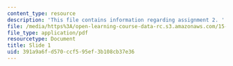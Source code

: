 ```yaml
---
content_type: resource
description: 'This file contains information regarding assignment 2. '
file: /media/https%3A/open-learning-course-data-rc.s3.amazonaws.com/15-783j-product-design-and-development-spring-2006/391a9a6fd570ccf595ef3b108cb37e36_sample_assignm_2.pdf
file_type: application/pdf
resourcetype: Document
title: Slide 1
uid: 391a9a6f-d570-ccf5-95ef-3b108cb37e36
---
```


